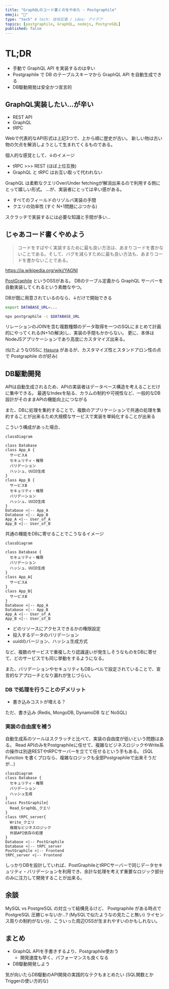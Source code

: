 ```yaml
---
title: "GraphQLのコード書くのをやめた - Postgraphile"
emoji: "👋"
type: "tech" # tech: 技術記事 / idea: アイデア
topics: [postgraphile, GraphQL, nodejs, PostgreSQL]
published: false
---
```


# TL;DR

- 手動で GraphQL API を実装するのは辛い
- Postgraphile で DB のテーブルスキーマから GraphQL API を自動生成できる
- DB駆動開発は安全かつ宣言的

## GraphQL実装したい...が辛い

- REST API
- GraphQL
- tRPC

Webで代表的なAPI形式は上記3つで、上から順に歴史が古い。
新しい物は古い物の欠点を解消しようとして生まれてくるものである。

個人的な感覚として、↓のイメージ

- tRPC >>> REST (ほぼ上位互換)
- GraphQL と tRPC はお互い取って代われない

GraphQL は柔軟なクエリOver/Under fetchingが解消出来るので利用する側にとって嬉しい形式。
...が、実装者にとっては辛い感がある。

- すべてのフィールドのリゾルバ実装の手間
- クエリの効率性 (すぐ N+1問題にぶつかる)

スクラッチで実装するには必要な知識と手間が多い...

## じゃあコード書くやめよう

> コードをすばやく実装するために最も良い方法は、あまりコードを書かないことである。そして、バグを減らすために最も良い方法も、あまりコードを書かないことである。

https://ja.wikipedia.org/wiki/YAGNI

[PostGraphile](https://postgraphile.org) というOSSがある。
DBのテーブル定義から GraphQL サーバーを自動実装してくれるという素敵なやつ。

DBが既に用意されているのなら、↓だけで開始できる

```sh
export DATABASE_URL=...

npx postgraphile -c $DATABASE_URL

```


リレーションのJOINを含む複数種類のデータ取得を一つのSQLにまとめて計画的にやってくれる(N+1の解決)し、実装の手間もかからない。
更に、本体はNodeJSアプリケーションであり高度にカスタマイズ出来る。

(似たようなOSSに [Hasura](https://hasura.io) があるが、カスタマイズ性とスタンドアロン性の点で Postgraphile のが好み)


## DB駆動開発

APIは自動生成されるため、APIの実装者はデータベース構造を考えることだけに集中できる。
最適なIndexを貼る、カラムの制約や可視性など、一般的なDB設計がそのままAPIの機能向上につながる

また、DBに処理を集約することで、複数のアプリケーションで共通の処理を集約することが出来るため大規模なサービスで実装を単純化することが出来る


こういう構成があった場合、

```mermaid
classDiagram

class Database
class App_A {
  サービスA
  セキュリティ・権限
  バリデーション
  ハッシュ、UUID生成
}
class App_B {
  サービスB
  セキュリティ・権限
  バリデーション
  ハッシュ、UUID生成
}
Database <|-- App_A
Database <|-- App_B
App_A <|-- User_of_A
App_B <|-- User_of_B
```

共通の機能をDBに寄せることでこうなるイメージ

```mermaid
classDiagram

class Database {
  セキュリティ・権限
  バリデーション
  ハッシュ、UUID生成
}
class App_A{
  サービスA
}
class App_B{
  サービスB
} 
Database <|-- App_A
Database <|-- App_B
App_A <|-- User_of_A
App_B <|-- User_of_B
```

- どのリソースにアクセスできるかの権限設定
- 投入するデータのバリデーション
- uuidのバージョン、ハッシュ生成方式

など、複数のサービスで重複したり認識違いが発生しそうなものをDBに寄せて、どのサービスでも同じ挙動をするようになる。

また、バリデーションやセキュリティもDBレベルで設定されていることで、宣言的なアプローチとなり漏れが生じづらい。


### DB で処理を行うことのデメリット

- 書き込みコストが増える？

ただ、書き込み
(Redis, MongoDB, DynamoDB など NoSQL)


### 実装の自由度を補う

自動生成系のツールはスクラッチと比べて、実装の自由度が低いという問題はある。
Read APIのみをPostgraphileに任せて、複雑なビジネスロジックやWrite系の操作は別途RESTやtRPCサーバーを立てて任せるという手もある。
(SQL Function を書くプロなら、複雑なロジックも全部Postgraphileで出来そうだが...)

```mermaid
classDiagram
class Database {
  セキュリティ・権限
  バリデーション
  ハッシュ生成
}
class PostGraphile{
  Read_GraphQL_クエリ
}
class tRPC_server{
  Write_クエリ
  複雑なビジネスロジック
  外部API依存の処理
}
Database <|-- PostGraphile
Database <|-- tRPC_server
PostGraphile <|-- Frontend
tRPC_server <|-- Frontend
```

しっかりDBを設計していれば、PostGraphileとtRPCサーバーで同じデータセキュリティ・バリデーションを利用でき、余計な処理を考えず重要なロジック部分のみに注力して開発することが出来る。



## 余談

MySQL vs PostgreSQL の対立って結構見るけど、 Postgraphile がある時点で PostgreSQL 圧勝じゃないか...?
(MySQLで似たようなの見たこと無い)
ライセンス周りの制約がない分、こういった周辺OSSが生まれやすいのかもしれない。


## まとめ

- GraphQL APIを手書きするより、Postgraphile使おう
  - 開発速度も早く、パフォーマンスも良くなる
- DB駆動開発しよう

気が向いたらDB駆動のAPI開発の実践的なテクもまとめたい
(SQL関数とかTriggerの使い方的な)